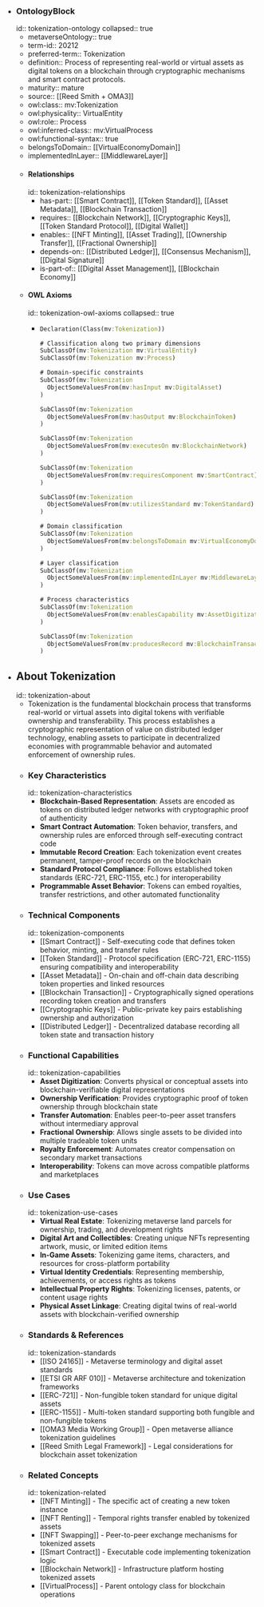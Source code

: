 - ### OntologyBlock
  id:: tokenization-ontology
  collapsed:: true
	- metaverseOntology:: true
	- term-id:: 20212
	- preferred-term:: Tokenization
	- definition:: Process of representing real-world or virtual assets as digital tokens on a blockchain through cryptographic mechanisms and smart contract protocols.
	- maturity:: mature
	- source:: [[Reed Smith + OMA3]]
	- owl:class:: mv:Tokenization
	- owl:physicality:: VirtualEntity
	- owl:role:: Process
	- owl:inferred-class:: mv:VirtualProcess
	- owl:functional-syntax:: true
	- belongsToDomain:: [[VirtualEconomyDomain]]
	- implementedInLayer:: [[MiddlewareLayer]]
	- #### Relationships
	  id:: tokenization-relationships
		- has-part:: [[Smart Contract]], [[Token Standard]], [[Asset Metadata]], [[Blockchain Transaction]]
		- requires:: [[Blockchain Network]], [[Cryptographic Keys]], [[Token Standard Protocol]], [[Digital Wallet]]
		- enables:: [[NFT Minting]], [[Asset Trading]], [[Ownership Transfer]], [[Fractional Ownership]]
		- depends-on:: [[Distributed Ledger]], [[Consensus Mechanism]], [[Digital Signature]]
		- is-part-of:: [[Digital Asset Management]], [[Blockchain Economy]]
	- #### OWL Axioms
	  id:: tokenization-owl-axioms
	  collapsed:: true
		- ```clojure
		  Declaration(Class(mv:Tokenization))

		  # Classification along two primary dimensions
		  SubClassOf(mv:Tokenization mv:VirtualEntity)
		  SubClassOf(mv:Tokenization mv:Process)

		  # Domain-specific constraints
		  SubClassOf(mv:Tokenization
		    ObjectSomeValuesFrom(mv:hasInput mv:DigitalAsset)
		  )

		  SubClassOf(mv:Tokenization
		    ObjectSomeValuesFrom(mv:hasOutput mv:BlockchainToken)
		  )

		  SubClassOf(mv:Tokenization
		    ObjectSomeValuesFrom(mv:executesOn mv:BlockchainNetwork)
		  )

		  SubClassOf(mv:Tokenization
		    ObjectSomeValuesFrom(mv:requiresComponent mv:SmartContract)
		  )

		  SubClassOf(mv:Tokenization
		    ObjectSomeValuesFrom(mv:utilizesStandard mv:TokenStandard)
		  )

		  # Domain classification
		  SubClassOf(mv:Tokenization
		    ObjectSomeValuesFrom(mv:belongsToDomain mv:VirtualEconomyDomain)
		  )

		  # Layer classification
		  SubClassOf(mv:Tokenization
		    ObjectSomeValuesFrom(mv:implementedInLayer mv:MiddlewareLayer)
		  )

		  # Process characteristics
		  SubClassOf(mv:Tokenization
		    ObjectSomeValuesFrom(mv:enablesCapability mv:AssetDigitization)
		  )

		  SubClassOf(mv:Tokenization
		    ObjectSomeValuesFrom(mv:producesRecord mv:BlockchainTransaction)
		  )
		  ```
- ## About Tokenization
  id:: tokenization-about
	- Tokenization is the fundamental blockchain process that transforms real-world or virtual assets into digital tokens with verifiable ownership and transferability. This process establishes a cryptographic representation of value on distributed ledger technology, enabling assets to participate in decentralized economies with programmable behavior and automated enforcement of ownership rules.
	- ### Key Characteristics
	  id:: tokenization-characteristics
		- **Blockchain-Based Representation**: Assets are encoded as tokens on distributed ledger networks with cryptographic proof of authenticity
		- **Smart Contract Automation**: Token behavior, transfers, and ownership rules are enforced through self-executing contract code
		- **Immutable Record Creation**: Each tokenization event creates permanent, tamper-proof records on the blockchain
		- **Standard Protocol Compliance**: Follows established token standards (ERC-721, ERC-1155, etc.) for interoperability
		- **Programmable Asset Behavior**: Tokens can embed royalties, transfer restrictions, and other automated functionality
	- ### Technical Components
	  id:: tokenization-components
		- [[Smart Contract]] - Self-executing code that defines token behavior, minting, and transfer rules
		- [[Token Standard]] - Protocol specification (ERC-721, ERC-1155) ensuring compatibility and interoperability
		- [[Asset Metadata]] - On-chain and off-chain data describing token properties and linked resources
		- [[Blockchain Transaction]] - Cryptographically signed operations recording token creation and transfers
		- [[Cryptographic Keys]] - Public-private key pairs establishing ownership and authorization
		- [[Distributed Ledger]] - Decentralized database recording all token state and transaction history
	- ### Functional Capabilities
	  id:: tokenization-capabilities
		- **Asset Digitization**: Converts physical or conceptual assets into blockchain-verifiable digital representations
		- **Ownership Verification**: Provides cryptographic proof of token ownership through blockchain state
		- **Transfer Automation**: Enables peer-to-peer asset transfers without intermediary approval
		- **Fractional Ownership**: Allows single assets to be divided into multiple tradeable token units
		- **Royalty Enforcement**: Automates creator compensation on secondary market transactions
		- **Interoperability**: Tokens can move across compatible platforms and marketplaces
	- ### Use Cases
	  id:: tokenization-use-cases
		- **Virtual Real Estate**: Tokenizing metaverse land parcels for ownership, trading, and development rights
		- **Digital Art and Collectibles**: Creating unique NFTs representing artwork, music, or limited edition items
		- **In-Game Assets**: Tokenizing game items, characters, and resources for cross-platform portability
		- **Virtual Identity Credentials**: Representing membership, achievements, or access rights as tokens
		- **Intellectual Property Rights**: Tokenizing licenses, patents, or content usage rights
		- **Physical Asset Linkage**: Creating digital twins of real-world assets with blockchain-verified ownership
	- ### Standards & References
	  id:: tokenization-standards
		- [[ISO 24165]] - Metaverse terminology and digital asset standards
		- [[ETSI GR ARF 010]] - Metaverse architecture and tokenization frameworks
		- [[ERC-721]] - Non-fungible token standard for unique digital assets
		- [[ERC-1155]] - Multi-token standard supporting both fungible and non-fungible tokens
		- [[OMA3 Media Working Group]] - Open metaverse alliance tokenization guidelines
		- [[Reed Smith Legal Framework]] - Legal considerations for blockchain asset tokenization
	- ### Related Concepts
	  id:: tokenization-related
		- [[NFT Minting]] - The specific act of creating a new token instance
		- [[NFT Renting]] - Temporal rights transfer enabled by tokenized assets
		- [[NFT Swapping]] - Peer-to-peer exchange mechanisms for tokenized assets
		- [[Smart Contract]] - Executable code implementing tokenization logic
		- [[Blockchain Network]] - Infrastructure platform hosting tokenized assets
		- [[VirtualProcess]] - Parent ontology class for blockchain operations
